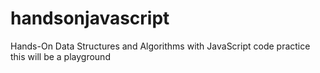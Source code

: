 # handsonjavascript
Hands-On Data Structures and Algorithms with JavaScript code practice
this will be a playground
